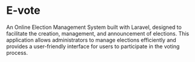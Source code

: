 # E-vote
An Online Election Management System built with Laravel, designed to facilitate the creation, management, and announcement of elections. This application allows administrators to manage elections efficiently and provides a user-friendly interface for users to participate in the voting process.
